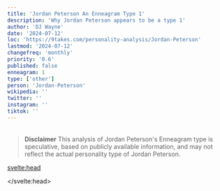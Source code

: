 ```yaml
---
title: 'Jordan Peterson An Enneagram Type 1'
description: 'Why Jordan Peterson appears to be a type 1'
author: 'DJ Wayne'
date: '2024-07-12'
loc: 'https://9takes.com/personality-analysis/Jordan-Peterson'
lastmod: '2024-07-12'
changefreq: 'monthly'
priority: '0.6'
published: false
enneagram: 1
type: ['other']
person: 'Jordan-Peterson'
wikipedia: ''
twitter: ''
instagram: ''
tiktok: ''
---
```


<!--
    childhood and upbringing
    first big success
    style habits and quirks that relate to their personality type
    stressful moments in their life and how they handled them
    comfort- moments in their life where they are doing well and killing it
-->
<!-- // keywords:  -->

<script>
	// import  PopCard  from "$lib/components/atoms/PopCard.svelte";
</script>

<div
	style="display: flex;
    justify-content: center;
    margin: 1rem 0;
	"
>
	<!-- <PopCard
		image={`/types/1s/${'Jordan-Peterson'}.webp`}
		enneagramType={1}
		showIcon={false}
		displayText="Jordan Peterson"
		subtext=""
	/> -->
</div>

> **Disclaimer** This analysis of Jordan Peterson's Enneagram type is speculative, based on publicly available information, and may not reflect the actual personality type of Jordan Peterson.

<p class="firstLetter"></p>

<svelte:head>

<script type="application/ld+json">

</script>

</svelte:head>

<style lang="scss"></style>

